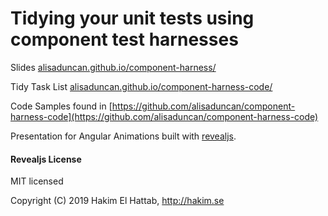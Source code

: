 # Tidying your unit tests using component test harnesses

<!-- ![](img/cover.png) -->


Slides [alisaduncan.github.io/component-harness/](https://alisaduncan.github.io/component-harness/)

Tidy Task List [alisaduncan.github.io/component-harness-code/](https://alisaduncan.github.io/component-harness-code/)

Code Samples found in [https://github.com/alisaduncan/component-harness-code](https://github.com/alisaduncan/component-harness-code)

Presentation for Angular Animations built with [revealjs](http://revealjs.com/).


#### Revealjs License

MIT licensed

Copyright (C) 2019 Hakim El Hattab, http://hakim.se